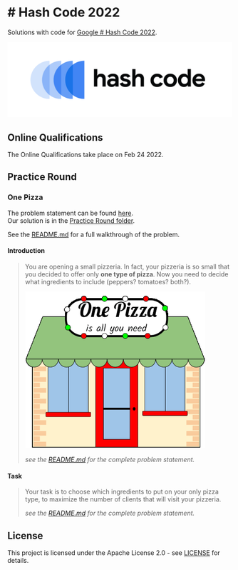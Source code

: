 # \# Hash Code 2022

Solutions with code for [Google \# Hash Code 2022](https://codingcompetitions.withgoogle.com/hashcode).

![Hash Code Teaser](HashCodeTeaser.png)

## Online Qualifications

The Online Qualifications take place on Feb 24 2022.

## Practice Round

### One Pizza

The problem statement can be found [here](Practice%20Round/README.md).  
Our solution is in the [Practice Round folder](Practice%20Round).

See the [README.md](Practice%20Round/README.md) for a full walkthrough of the problem.

#### Introduction

> You are opening a small pizzeria.
> In fact, your pizzeria is so small that you decided to offer only **one type of pizza**.
> Now you need to decide what ingredients to include (peppers? tomatoes? both?).
> 
> ![A picture of menu with six ingredients to choose from and a 'What do you like on pizza?' text.](Practice%20Round/pizzeria.png)
> 
> _see the [README.md](Practice%20Round/README.md) for the complete problem statement._

#### Task

> Your task is to choose which ingredients to put on your only pizza type, to maximize the number of clients that will visit your pizzeria.
>
> _see the [README.md](Practice%20Round/README.md) for the complete problem statement._

## License

This project is licensed under the Apache License 2.0 - see [LICENSE](LICENSE) for details.
